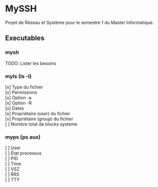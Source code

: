 # MySSH
Projet de Réseau et Système pour le semestre 1 du Master Informatique.

## Executables
### mysh
TODO: Lister les besoins

### myls (ls -l)
[x] Type du fichier  
[x] Permissions  
[x] Option -a  
[x] Option -R  
[x] Dates  
[x] Propriétaire (user) du fichier  
[x] Propriétaire (group) du fichier  
[ ] Nombre total de blocks systeme  

### myps (ps aux)
[ ] User  
[ ] État processus  
[ ] PID  
[ ] Time  
[ ] VSZ  
[ ] RRS  
[ ] TTY  
